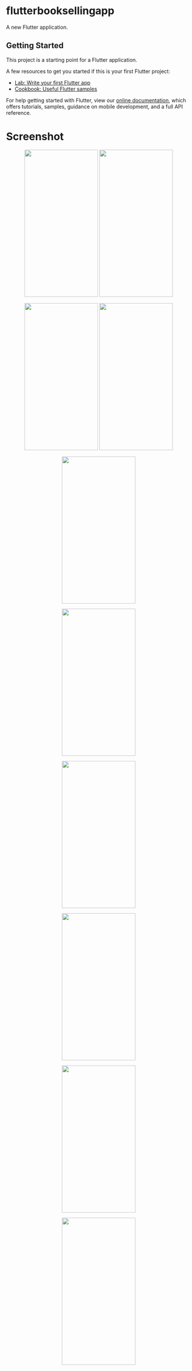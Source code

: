# flutterbooksellingapp

A new Flutter application.

## Getting Started

This project is a starting point for a Flutter application.

A few resources to get you started if this is your first Flutter project:

- [Lab: Write your first Flutter app](https://flutter.dev/docs/get-started/codelab)
- [Cookbook: Useful Flutter samples](https://flutter.dev/docs/cookbook)

For help getting started with Flutter, view our
[online documentation](https://flutter.dev/docs), which offers tutorials,
samples, guidance on mobile development, and a full API reference.

# Screenshot

<p align="center">
<img src="https://user-images.githubusercontent.com/45823921/89195901-a1f19000-d5d3-11ea-850b-e125ad3bfa5b.jpg" data-canonical-src="https://gyazo.com/eb5c5741b6a9a16c692170a41a49c858.png" width="200" height="400" />

<img src="https://user-images.githubusercontent.com/45823921/89195815-7ff80d80-d5d3-11ea-897a-0665282a0e4f.jpg" data-canonical-src="https://gyazo.com/eb5c5741b6a9a16c692170a41a49c858.png" width="200" height="400" />
 </p>
 
<p align="center">
<img src="https://user-images.githubusercontent.com/45823921/89196038-db2a0000-d5d3-11ea-8744-2e4b9bc1db6a.jpg" data-canonical-src="https://gyazo.com/eb5c5741b6a9a16c692170a41a49c858.png" width="200" height="400" />

<img src="https://user-images.githubusercontent.com/45823921/88439845-84cffb00-ce36-11ea-8b4e-97ce7ea7d808.jpg" data-canonical-src="https://gyazo.com/eb5c5741b6a9a16c692170a41a49c858.png" width="200" height="400" />
</p>
 
<p align="center">
<img src="https://user-images.githubusercontent.com/45823921/88440003-e85a2880-ce36-11ea-9cef-af08e7a3d95b.jpg" data-canonical-src="https://gyazo.com/eb5c5741b6a9a16c692170a41a49c858.png" width="200" height="400" />
</p>

<p align="center">
<img src="https://user-images.githubusercontent.com/45823921/88440051-fdcf5280-ce36-11ea-9525-3540cfdf9cef.jpg" data-canonical-src="https://gyazo.com/eb5c5741b6a9a16c692170a41a49c858.png" width="200" height="400" />
</p>

<p align="center">
<img src="https://user-images.githubusercontent.com/45823921/88440081-16d80380-ce37-11ea-8438-8e32b04733ff.jpg" data-canonical-src="https://gyazo.com/eb5c5741b6a9a16c692170a41a49c858.png" width="200" height="400" />
</p>

<p align="center">
<img src="https://user-images.githubusercontent.com/45823921/88440102-29ead380-ce37-11ea-86b0-3d0208e42261.jpg" data-canonical-src="https://gyazo.com/eb5c5741b6a9a16c692170a41a49c858.png" width="200" height="400" />
</p>

<p align="center">
<img src="https://user-images.githubusercontent.com/45823921/88440144-5272cd80-ce37-11ea-98b0-7b01b97e364b.jpg" data-canonical-src="https://gyazo.com/eb5c5741b6a9a16c692170a41a49c858.png" width="200" height="400" />
</p>

<p align="center">
<img src="https://user-images.githubusercontent.com/45823921/89194972-4bd01d00-d5d2-11ea-8376-8a78fbc93001.jpg" data-canonical-src="https://gyazo.com/eb5c5741b6a9a16c692170a41a49c858.png" width="200" height="400" />
</p>
